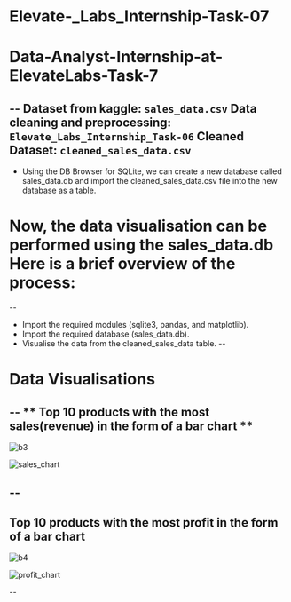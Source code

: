 # Elevate-_Labs_Internship-Task-07

# Data-Analyst-Internship-at-ElevateLabs-Task-7
--
**Dataset from kaggle:** `sales_data.csv`
**Data cleaning and preprocessing:** `Elevate_Labs_Internship_Task-06`
**Cleaned Dataset:** `cleaned_sales_data.csv`
--
- Using the DB Browser for SQLite, we can create a new database called sales_data.db and import the cleaned_sales_data.csv file into the new database as a table.

# Now, the data visualisation can be performed using the sales_data.db Here is a brief overview of the process:
--
  - Import the required modules (sqlite3, pandas, and matplotlib).
  - Import the required database (sales_data.db).
  - Visualise the data from the cleaned_sales_data table.
--
# Data Visualisations
--
**  Top 10 products with the most sales(revenue) in the form of a bar chart **
--

![b3](https://github.com/user-attachments/assets/8400c778-18b3-4fac-b83c-2eb190c25ab6)

![sales_chart](https://github.com/user-attachments/assets/300c82d6-26c3-4ddb-8579-931220a69103)

--
--
**Top 10 products with the most profit in the form of a bar chart**
--

![b4](https://github.com/user-attachments/assets/bac33903-0cda-4073-9aaf-14b0a698f3ff)


![profit_chart](https://github.com/user-attachments/assets/23bd85e8-6c3d-4ff7-90be-a5dcee0d56ed)

--



